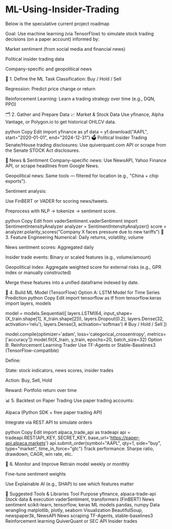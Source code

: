# ML-Using-Insider-Trading

Below is the speculative current project roadmap

Goal:
Use machine learning (via TensorFlow) to simulate stock trading decisions (on a paper account) informed by:

Market sentiment (from social media and financial news)

Political insider trading data

Company-specific and geopolitical news

🧠 1. Define the ML Task
Classification: Buy / Hold / Sell

Regression: Predict price change or return

Reinforcement Learning: Learn a trading strategy over time (e.g., DQN, PPO)

🗂️ 2. Gather and Prepare Data
📈 Market & Stock Data
Use yfinance, Alpha Vantage, or Polygon.io to get historical OHLCV data.

python
Copy
Edit
import yfinance as yf
data = yf.download("AAPL", start="2020-01-01", end="2024-12-31")
🗳️ Political Insider Trading
Senate/House trading disclosures: Use quiverquant.com API or scrape from the Senate STOCK Act disclosures.

📰 News & Sentiment
Company-specific news: Use NewsAPI, Yahoo Finance API, or scrape headlines from Google News.

Geopolitical news: Same tools — filtered for location (e.g., "China + chip exports").

Sentiment analysis:

Use FinBERT or VADER for scoring news/tweets.

Preprocess with NLP → tokenize → sentiment score.

python
Copy
Edit
from vaderSentiment.vaderSentiment import SentimentIntensityAnalyzer
analyzer = SentimentIntensityAnalyzer()
score = analyzer.polarity_scores("Company X faces pressure due to new tariffs")
🧹 3. Feature Engineering
Numerical: Daily returns, volatility, volume

News sentiment scores: Aggregated daily

Insider trade events: Binary or scaled features (e.g., volume/amount)

Geopolitical index: Aggregate weighted score for external risks (e.g., GPR index or manually constructed)

Merge these features into a unified dataframe indexed by date.

🤖 4. Build ML Model (TensorFlow)
Option A: LSTM Model for Time Series Prediction
python
Copy
Edit
import tensorflow as tf
from tensorflow.keras import layers, models

model = models.Sequential([
    layers.LSTM(64, input_shape=(X_train.shape[1], X_train.shape[2])),
    layers.Dropout(0.2),
    layers.Dense(32, activation='relu'),
    layers.Dense(3, activation='softmax')  # Buy / Hold / Sell
])

model.compile(optimizer='adam', loss='categorical_crossentropy', metrics=['accuracy'])
model.fit(X_train, y_train, epochs=20, batch_size=32)
Option B: Reinforcement Learning Trader
Use TF-Agents or Stable-Baselines3 (TensorFlow-compatible)

Define:

State: stock indicators, news scores, insider trades

Action: Buy, Sell, Hold

Reward: Portfolio return over time

📊 5. Backtest on Paper Trading
Use paper trading accounts:

Alpaca (Python SDK + free paper trading API)

Integrate via REST API to simulate orders

python
Copy
Edit
import alpaca_trade_api as tradeapi
api = tradeapi.REST(API_KEY, SECRET_KEY, base_url='https://paper-api.alpaca.markets')
api.submit_order(symbol="AAPL", qty=1, side="buy", type="market", time_in_force="gtc")
Track performance: Sharpe ratio, drawdown, CAGR, win rate, etc.

🧪 6. Monitor and Improve
Retrain model weekly or monthly

Fine-tune sentiment weights

Use Explainable AI (e.g., SHAP) to see which features matter

🧰 Suggested Tools & Libraries
Tool	Purpose
yfinance, alpaca-trade-api	Stock data & execution
vaderSentiment, transformers (FinBERT)	News sentiment
scikit-learn, tensorflow, keras	ML models
pandas, numpy	Data wrangling
matplotlib, plotly, seaborn	Visualization
BeautifulSoup, newspaper3k, NewsAPI	News scraping
TF-Agents, stable-baselines3	Reinforcement learning
QuiverQuant or SEC API	Insider trades
